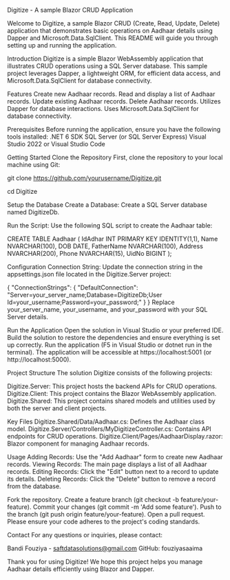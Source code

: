Digitize - A sample Blazor CRUD Application

Welcome to Digitize, a sample Blazor CRUD (Create, Read, Update, Delete) application that demonstrates basic operations on Aadhaar details using Dapper and Microsoft.Data.SqlClient. This README will guide you through setting up and running the application.


Introduction
Digitize is a simple Blazor WebAssembly application that illustrates CRUD operations using a SQL Server database. This sample project leverages Dapper, a lightweight ORM, for efficient data access, and Microsoft.Data.SqlClient for database connectivity.

Features
Create new Aadhaar records.
Read and display a list of Aadhaar records.
Update existing Aadhaar records.
Delete Aadhaar records.
Utilizes Dapper for database interactions.
Uses Microsoft.Data.SqlClient for database connectivity.

Prerequisites
Before running the application, ensure you have the following tools installed:
.NET 6 SDK
SQL Server (or SQL Server Express)
Visual Studio 2022 or Visual Studio Code

Getting Started
Clone the Repository
First, clone the repository to your local machine using Git:


git clone https://github.com/yourusername/Digitize.git

cd Digitize

Setup the Database
Create a Database: Create a SQL Server database named DigitizeDb.

Run the Script: Use the following SQL script to create the Aadhaar table:


CREATE TABLE Aadhaar (
    IdAdhar INT PRIMARY KEY IDENTITY(1,1),
    Name NVARCHAR(100),
    DOB DATE,
    FatherName NVARCHAR(100),
    Address NVARCHAR(200),
    Phone NVARCHAR(15),
    UidNo BIGINT
);

Configuration
Connection String: Update the connection string in the appsettings.json file located in the Digitize.Server project:

{
  "ConnectionStrings": {
    "DefaultConnection": "Server=your_server_name;Database=DigitizeDb;User Id=your_username;Password=your_password;"
  }
}
Replace your_server_name, your_username, and your_password with your SQL Server details.


Run the Application
Open the solution in Visual Studio or your preferred IDE.
Build the solution to restore the dependencies and ensure everything is set up correctly.
Run the application (F5 in Visual Studio or dotnet run in the terminal).
The application will be accessible at https://localhost:5001 (or http://localhost:5000).

Project Structure
The solution Digitize consists of the following projects:

Digitize.Server: This project hosts the backend APIs for CRUD operations.
Digitize.Client: This project contains the Blazor WebAssembly application.
Digitize.Shared: This project contains shared models and utilities used by both the server and client projects.

Key Files
Digitize.Shared/Data/Aadhaar.cs: Defines the Aadhaar class model.
Digitize.Server/Controllers/MyDigitizeController.cs: Contains API endpoints for CRUD operations.
Digitize.Client/Pages/AadhaarDisplay.razor: Blazor component for managing Aadhaar records.

Usage
Adding Records: Use the "Add Aadhaar" form to create new Aadhaar records.
Viewing Records: The main page displays a list of all Aadhaar records.
Editing Records: Click the "Edit" button next to a record to update its details.
Deleting Records: Click the "Delete" button to remove a record from the database.


Fork the repository.
Create a feature branch (git checkout -b feature/your-feature).
Commit your changes (git commit -m 'Add some feature').
Push to the branch (git push origin feature/your-feature).
Open a pull request.
Please ensure your code adheres to the project's coding standards.



Contact
For any questions or inquiries, please contact:

Bandi Fouziya - saftdatasolutions@gmail.com
GitHub: fouziyasaaima

Thank you for using Digitize! We hope this project helps you manage Aadhaar details efficiently using Blazor and Dapper.
